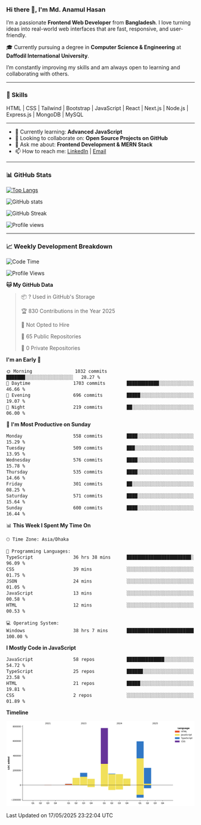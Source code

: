 ### Hi there 👋, I'm Md. Anamul Hasan

I’m a passionate **Frontend Web Developer** from **Bangladesh**. I love turning ideas into real-world web interfaces that are fast, responsive, and user-friendly.

🎓 Currently pursuing a degree in **Computer Science & Engineering** at **Daffodil International University**.

I’m constantly improving my skills and am always open to learning and collaborating with others.

---

### 🚀 Skills
HTML | CSS | Tailwind | Bootstrap | JavaScript | React | Next.js | Node.js | Express.js | MongoDB | MySQL 

---

- 🌱 Currently learning: **Advanced JavaScript**
- 👯 Looking to collaborate on: **Open Source Projects on GitHub**
- 💬 Ask me about: **Frontend Development & MERN Stack**
- 📫 How to reach me: [LinkedIn](https://www.linkedin.com/in/mdanamulhasan201) | [Email](mailto:anamulhasan3625@gmail.com)

---

### 📊 GitHub Stats

[![Top Langs](https://github-readme-stats.vercel.app/api/top-langs/?username=mdanamulhasan201&layout=compact)](https://github.com/anuraghazra/github-readme-stats)

![GitHub stats](https://github-readme-stats.vercel.app/api?username=mdanamulhasan201&show_icons=true&count_private=true&theme=tokyonight)

![GitHub Streak](https://streak-stats.demolab.com?user=mdanamulhasan201&theme=tokyonight)

![Profile views](https://gpvc.arturio.dev/mdanamulhasan201)

---

### 📈 Weekly Development Breakdown

<!--START_SECTION:waka-->
![Code Time](http://img.shields.io/badge/Code%20Time-131%20hrs%2050%20mins-blue)

![Profile Views](http://img.shields.io/badge/Profile%20Views-2-blue)

**🐱 My GitHub Data** 

> 📦 ? Used in GitHub's Storage 
 > 
> 🏆 830 Contributions in the Year 2025
 > 
> 🚫 Not Opted to Hire
 > 
> 📜 65 Public Repositories 
 > 
> 🔑 0 Private Repositories 
 > 
**I'm an Early 🐤** 

```text
🌞 Morning                1032 commits        ███████░░░░░░░░░░░░░░░░░░   28.27 % 
🌆 Daytime                1703 commits        ████████████░░░░░░░░░░░░░   46.66 % 
🌃 Evening                696 commits         █████░░░░░░░░░░░░░░░░░░░░   19.07 % 
🌙 Night                  219 commits         ██░░░░░░░░░░░░░░░░░░░░░░░   06.00 % 
```
📅 **I'm Most Productive on Sunday** 

```text
Monday                   558 commits         ████░░░░░░░░░░░░░░░░░░░░░   15.29 % 
Tuesday                  509 commits         ███░░░░░░░░░░░░░░░░░░░░░░   13.95 % 
Wednesday                576 commits         ████░░░░░░░░░░░░░░░░░░░░░   15.78 % 
Thursday                 535 commits         ████░░░░░░░░░░░░░░░░░░░░░   14.66 % 
Friday                   301 commits         ██░░░░░░░░░░░░░░░░░░░░░░░   08.25 % 
Saturday                 571 commits         ████░░░░░░░░░░░░░░░░░░░░░   15.64 % 
Sunday                   600 commits         ████░░░░░░░░░░░░░░░░░░░░░   16.44 % 
```


📊 **This Week I Spent My Time On** 

```text
🕑︎ Time Zone: Asia/Dhaka

💬 Programming Languages: 
TypeScript               36 hrs 38 mins      ████████████████████████░   96.09 % 
CSS                      39 mins             ░░░░░░░░░░░░░░░░░░░░░░░░░   01.75 % 
JSON                     24 mins             ░░░░░░░░░░░░░░░░░░░░░░░░░   01.05 % 
JavaScript               13 mins             ░░░░░░░░░░░░░░░░░░░░░░░░░   00.58 % 
HTML                     12 mins             ░░░░░░░░░░░░░░░░░░░░░░░░░   00.53 % 

💻 Operating System: 
Windows                  38 hrs 7 mins       █████████████████████████   100.00 % 
```

**I Mostly Code in JavaScript** 

```text
JavaScript               58 repos            ██████████████░░░░░░░░░░░   54.72 % 
TypeScript               25 repos            ██████░░░░░░░░░░░░░░░░░░░   23.58 % 
HTML                     21 repos            █████░░░░░░░░░░░░░░░░░░░░   19.81 % 
CSS                      2 repos             ░░░░░░░░░░░░░░░░░░░░░░░░░   01.89 % 
```



**Timeline**

![Lines of Code chart](https://raw.githubusercontent.com/mdanamulhasan201/mdanamulhasan201/main/assets/bar_graph.png)


 Last Updated on 17/05/2025 23:22:04 UTC
<!--END_SECTION:waka-->
